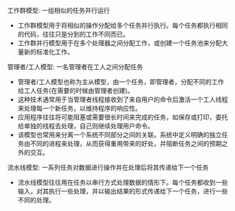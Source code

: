 
工作群模型: 一组相似的任务并行运行
- 工作群模型用于将相似的操作分配给多个任务并行执行。每个任务都执行相同的代码，往往只是分到的工作不同而已。
- 工作群并行模型用于在多个处理器之间分配工作，或创建一个任务池来分配大量新的标准化工作。

管理者/工人模型: 一名管理者在工人之间分配任务
- 管理者/工人模型也称为主从模型，由一个任务，即管理者，分配不同的工作给工人任务(在需要的时候由管理者创建)。
- 这种技术通常用于当管理者线程接收到了来自用户的命令后激活一个工人线程来处理每一个新任务，以维持程序的响应性。
- 应用程序往往将可能阻塞或需要很长时间来完成的任务，如保存或打印，委托给单独的线程去处理，自己则继续处理用户命令。
- 该模型也常用来分离一个系统不同部分之间的关联。系统中定义明确的独立任务由不同的进程来处理，从而获得重用带来的好处，并阻断任务之间的预期之外的交互。

流水线模型: 一系列任务对数据进行操作并在处理后将其传递给下一个任务
- 流水线模型往往用在任务以串行方式处理数据的情形下。每个任务都收到一些输入，对其执行一些处理，并以输出结果的形式传递给下一个任务，进行一些不同的处理。
